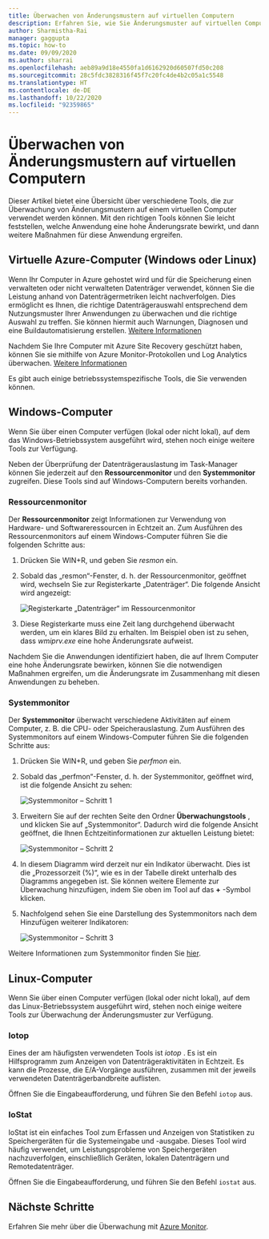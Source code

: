 ```yaml
---
title: Überwachen von Änderungsmustern auf virtuellen Computern
description: Erfahren Sie, wie Sie Änderungsmuster auf virtuellen Computern überwachen, die mit Azure Site Recovery geschützt werden.
author: Sharmistha-Rai
manager: gaggupta
ms.topic: how-to
ms.date: 09/09/2020
ms.author: sharrai
ms.openlocfilehash: aeb89a9d18e4550fa1d6162920d60507fd50c208
ms.sourcegitcommit: 28c5fdc3828316f45f7c20fc4de4b2c05a1c5548
ms.translationtype: HT
ms.contentlocale: de-DE
ms.lasthandoff: 10/22/2020
ms.locfileid: "92359865"
---
```

# <a name="monitoring-churn-patterns-on-virtual-machines"></a>Überwachen von Änderungsmustern auf virtuellen Computern

Dieser Artikel bietet eine Übersicht über verschiedene Tools, die zur Überwachung von Änderungsmustern auf einem virtuellen Computer verwendet werden können. Mit den richtigen Tools können Sie leicht feststellen, welche Anwendung eine hohe Änderungsrate bewirkt, und dann weitere Maßnahmen für diese Anwendung ergreifen.

## <a name="for-azure-virtual-machines-windows-or-linux"></a>Virtuelle Azure-Computer (Windows oder Linux)

Wenn Ihr Computer in Azure gehostet wird und für die Speicherung einen verwalteten oder nicht verwalteten Datenträger verwendet, können Sie die Leistung anhand von Datenträgermetriken leicht nachverfolgen. Dies ermöglicht es Ihnen, die richtige Datenträgerauswahl entsprechend dem Nutzungsmuster Ihrer Anwendungen zu überwachen und die richtige Auswahl zu treffen. Sie können hiermit auch Warnungen, Diagnosen und eine Buildautomatisierung erstellen. [Weitere Informationen](https://azure.microsoft.com/blog/per-disk-metrics-managed-disks/)

Nachdem Sie Ihre Computer mit Azure Site Recovery geschützt haben, können Sie sie mithilfe von Azure Monitor-Protokollen und Log Analytics überwachen. [Weitere Informationen](./monitor-log-analytics.md)

Es gibt auch einige betriebssystemspezifische Tools, die Sie verwenden können.

## <a name="for-windows-machines"></a>Windows-Computer

Wenn Sie über einen Computer verfügen (lokal oder nicht lokal), auf dem das Windows-Betriebssystem ausgeführt wird, stehen noch einige weitere Tools zur Verfügung.

Neben der Überprüfung der Datenträgerauslastung im Task-Manager können Sie jederzeit auf den **Ressourcenmonitor** und den **Systemmonitor** zugreifen. Diese Tools sind auf Windows-Computern bereits vorhanden.

### <a name="resource-monitor"></a>Ressourcenmonitor

Der **Ressourcenmonitor** zeigt Informationen zur Verwendung von Hardware- und Softwareressourcen in Echtzeit an. Zum Ausführen des Ressourcenmonitors auf einem Windows-Computer führen Sie die folgenden Schritte aus:

1. Drücken Sie WIN+R, und geben Sie _resmon_ ein.
1. Sobald das „resmon“-Fenster, d. h. der Ressourcenmonitor, geöffnet wird, wechseln Sie zur Registerkarte „Datenträger“. Die folgende Ansicht wird angezeigt:

    ![Registerkarte „Datenträger“ im Ressourcenmonitor](./media/monitoring-high-churn/resmon-disk-tab.png)

1. Diese Registerkarte muss eine Zeit lang durchgehend überwacht werden, um ein klares Bild zu erhalten. Im Beispiel oben ist zu sehen, dass _wmiprv.exe_ eine hohe Änderungsrate aufweist.

Nachdem Sie die Anwendungen identifiziert haben, die auf Ihrem Computer eine hohe Änderungsrate bewirken, können Sie die notwendigen Maßnahmen ergreifen, um die Änderungsrate im Zusammenhang mit diesen Anwendungen zu beheben.

### <a name="performance-monitor"></a>Systemmonitor

Der **Systemmonitor** überwacht verschiedene Aktivitäten auf einem Computer, z. B. die CPU- oder Speicherauslastung. Zum Ausführen des Systemmonitors auf einem Windows-Computer führen Sie die folgenden Schritte aus:

1. Drücken Sie WIN+R, und geben Sie _perfmon_ ein.
1. Sobald das „perfmon“-Fenster, d. h. der Systemmonitor, geöffnet wird, ist die folgende Ansicht zu sehen:

    ![Systemmonitor – Schritt 1](./media/monitoring-high-churn/perfmon-step1.png)

1. Erweitern Sie auf der rechten Seite den Ordner **Überwachungstools** , und klicken Sie auf „Systemmonitor“. Dadurch wird die folgende Ansicht geöffnet, die Ihnen Echtzeitinformationen zur aktuellen Leistung bietet:

    ![Systemmonitor – Schritt 2](./media/monitoring-high-churn/perfmon-step1.png)

1. In diesem Diagramm wird derzeit nur ein Indikator überwacht. Dies ist die „Prozessorzeit (%)“, wie es in der Tabelle direkt unterhalb des Diagramms angegeben ist. Sie können weitere Elemente zur Überwachung hinzufügen, indem Sie oben im Tool auf das **+** -Symbol klicken.
1. Nachfolgend sehen Sie eine Darstellung des Systemmonitors nach dem Hinzufügen weiterer Indikatoren:

    ![Systemmonitor – Schritt 3](./media/monitoring-high-churn/perfmon-step3.png)

Weitere Informationen zum Systemmonitor finden Sie [hier](/dynamics365/business-central/dev-itpro/administration/monitor-use-performance-monitor-collect-event-trace-data).

## <a name="for-linux-machines"></a>Linux-Computer

Wenn Sie über einen Computer verfügen (lokal oder nicht lokal), auf dem das Linux-Betriebssystem ausgeführt wird, stehen noch einige weitere Tools zur Überwachung der Änderungsmuster zur Verfügung.

### <a name="iotop"></a>Iotop

Eines der am häufigsten verwendeten Tools ist _iotop_ . Es ist ein Hilfsprogramm zum Anzeigen von Datenträgeraktivitäten in Echtzeit. Es kann die Prozesse, die E/A-Vorgänge ausführen, zusammen mit der jeweils verwendeten Datenträgerbandbreite auflisten.

Öffnen Sie die Eingabeaufforderung, und führen Sie den Befehl `iotop` aus.

### <a name="iostat"></a>IoStat

IoStat ist ein einfaches Tool zum Erfassen und Anzeigen von Statistiken zu Speichergeräten für die Systemeingabe und -ausgabe. Dieses Tool wird häufig verwendet, um Leistungsprobleme von Speichergeräten nachzuverfolgen, einschließlich Geräten, lokalen Datenträgern und Remotedatenträger.

Öffnen Sie die Eingabeaufforderung, und führen Sie den Befehl `iostat` aus.

## <a name="next-steps"></a>Nächste Schritte

Erfahren Sie mehr über die Überwachung mit [Azure Monitor](monitor-log-analytics.md).
